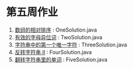 # 第五周作业

1. [数组的相对排序](https://leetcode-cn.com/problems/relative-sort-array/) : OneSolution.java
2. [有效的字母异位词](https://leetcode-cn.com/problems/valid-anagram/) : TwoSolution.java
3. [字符串中的第一个唯一字符](https://leetcode-cn.com/problems/first-unique-character-in-a-string/) : ThreeSolution.java
4. [反转字符串 II](https://leetcode-cn.com/problems/reverse-string-ii/) : FourSolution.java
5. [翻转字符串里的单词](https://leetcode-cn.com/problems/reverse-words-in-a-string/) : FiveSolution.java

